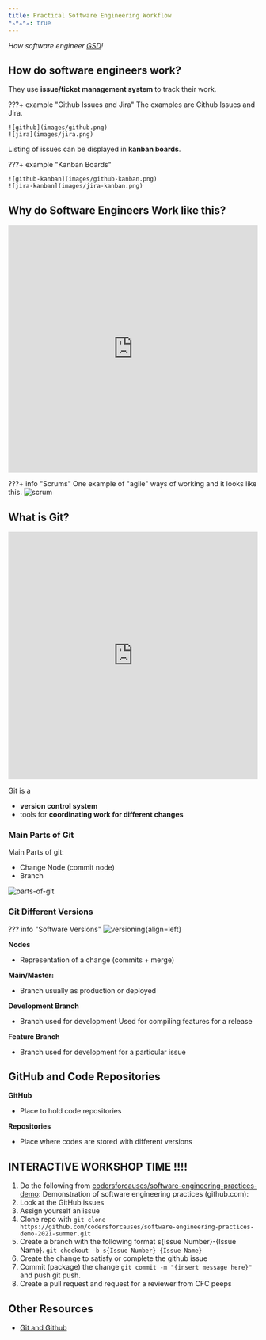 ```yaml
---
title: Practical Software Engineering Workflow
ᴴₒᴴₒᴴₒ: true
---
```


*How software engineer [GSD](https://www.atlassian.com/team-playbook/plays/gsd-day)!*

## How do software engineers work?
They use **issue/ticket management system** to track their work.

???+ example "Github Issues and Jira"
    The examples are Github Issues and Jira.

    ![github](images/github.png)
    ![jira](images/jira.png)

Listing of issues can be displayed in **kanban boards**.

???+ example "Kanban Boards"

    ![github-kanban](images/github-kanban.png)
    ![jira-kanban](images/jira-kanban.png)

## Why do Software Engineers Work like this?

<iframe width="100%" height="500rem"
src="https://www.youtube.com/embed/oyVksFviJVE" 
frameborder="0" 
allow="accelerometer; autoplay; encrypted-media; gyroscope; picture-in-picture" 
allowfullscreen></iframe>

???+ info "Scrums"
    One example of "agile" ways of working and it looks like this.
    ![scrum](images/scrum.png)

## What is Git?
<iframe width="100%" height="500rem"
src="https://www.youtube.com/embed/hwP7WQkmECE" 
frameborder="0" 
allow="accelerometer; autoplay; encrypted-media; gyroscope; picture-in-picture" 
allowfullscreen></iframe>

Git is a

- **version control system**
- tools for **coordinating work for different changes**

### Main Parts of Git

Main Parts of git:

- Change Node (commit node)
- Branch

![parts-of-git](images/parts-of-git.png)

### Git Different Versions

??? info "Software Versions"
    ![versioning](images/versioning.png){align=left}

**Nodes**
- Representation of a change (commits + merge)

**Main/Master:**
- Branch usually as production or deployed

**Development Branch**
- Branch used for development
Used for compiling features for a release

**Feature Branch**
- Branch used for development for a
particular issue

## GitHub and Code Repositories

**GitHub**
- Place to hold code repositories

**Repositories**
- Place where codes are stored with different versions


## INTERACTIVE WORKSHOP TIME !!!!
1. Do the following from [codersforcauses/software-engineering-practices-demo](https://github.com/codersforcauses/software-engineering-practices-demo-2021-summer): Demonstration of software engineering practices (github.com):
2. Look at the GitHub issues
3. Assign yourself an issue
4. Clone repo with `git clone https://github.com/codersforcauses/software-engineering-practices-demo-2021-summer.git`
5. Create a branch with the following format s{Issue Number}-{Issue Name}. `git checkout -b s{Issue Number}-{Issue Name}`
6. Create the change to satisfy or complete the github issue
7. Commit (package) the change `git commit -m "{insert message here}"` and push git push.
8. Create a pull request and request for a reviewer from CFC peeps

## Other Resources
- [Git and Github](https://www.youtube.com/watch?v=HkdAHXoRtos)